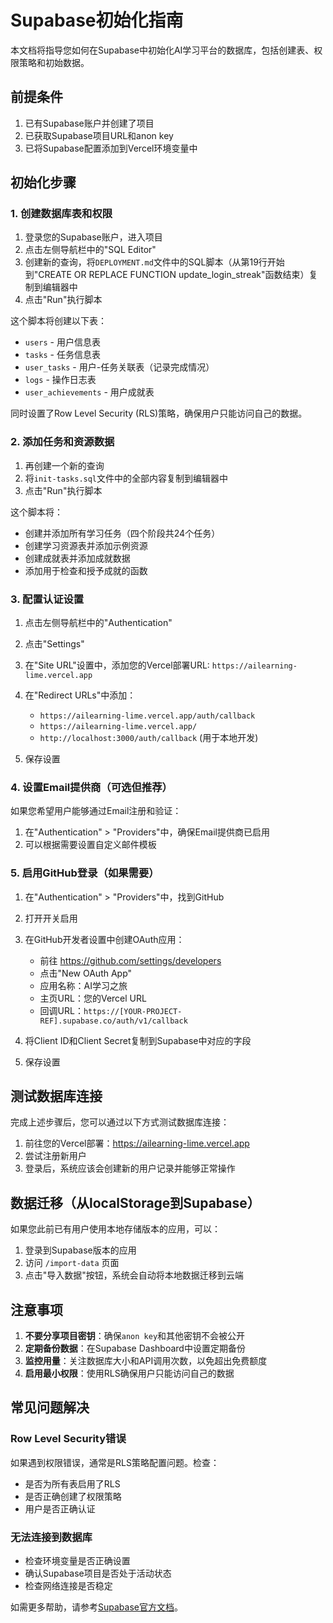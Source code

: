 # Supabase初始化指南

本文档将指导您如何在Supabase中初始化AI学习平台的数据库，包括创建表、权限策略和初始数据。

## 前提条件

1. 已有Supabase账户并创建了项目
2. 已获取Supabase项目URL和anon key
3. 已将Supabase配置添加到Vercel环境变量中

## 初始化步骤

### 1. 创建数据库表和权限

1. 登录您的Supabase账户，进入项目
2. 点击左侧导航栏中的"SQL Editor"
3. 创建新的查询，将`DEPLOYMENT.md`文件中的SQL脚本（从第19行开始到"CREATE OR REPLACE FUNCTION update_login_streak"函数结束）复制到编辑器中
4. 点击"Run"执行脚本

这个脚本将创建以下表：
- `users` - 用户信息表
- `tasks` - 任务信息表
- `user_tasks` - 用户-任务关联表（记录完成情况）
- `logs` - 操作日志表
- `user_achievements` - 用户成就表

同时设置了Row Level Security (RLS)策略，确保用户只能访问自己的数据。

### 2. 添加任务和资源数据

1. 再创建一个新的查询
2. 将`init-tasks.sql`文件中的全部内容复制到编辑器中
3. 点击"Run"执行脚本

这个脚本将：
- 创建并添加所有学习任务（四个阶段共24个任务）
- 创建学习资源表并添加示例资源
- 创建成就表并添加成就数据
- 添加用于检查和授予成就的函数

### 3. 配置认证设置

1. 点击左侧导航栏中的"Authentication"
2. 点击"Settings"
3. 在"Site URL"设置中，添加您的Vercel部署URL: `https://ailearning-lime.vercel.app`
4. 在"Redirect URLs"中添加：
   - `https://ailearning-lime.vercel.app/auth/callback`
   - `https://ailearning-lime.vercel.app/`
   - `http://localhost:3000/auth/callback` (用于本地开发)

5. 保存设置

### 4. 设置Email提供商（可选但推荐）

如果您希望用户能够通过Email注册和验证：

1. 在"Authentication" > "Providers"中，确保Email提供商已启用
2. 可以根据需要设置自定义邮件模板

### 5. 启用GitHub登录（如果需要）

1. 在"Authentication" > "Providers"中，找到GitHub
2. 打开开关启用
3. 在GitHub开发者设置中创建OAuth应用：
   - 前往 https://github.com/settings/developers
   - 点击"New OAuth App"
   - 应用名称：AI学习之旅
   - 主页URL：您的Vercel URL
   - 回调URL：`https://[YOUR-PROJECT-REF].supabase.co/auth/v1/callback`

4. 将Client ID和Client Secret复制到Supabase中对应的字段
5. 保存设置

## 测试数据库连接

完成上述步骤后，您可以通过以下方式测试数据库连接：

1. 前往您的Vercel部署：https://ailearning-lime.vercel.app
2. 尝试注册新用户
3. 登录后，系统应该会创建新的用户记录并能够正常操作

## 数据迁移（从localStorage到Supabase）

如果您此前已有用户使用本地存储版本的应用，可以：

1. 登录到Supabase版本的应用
2. 访问 `/import-data` 页面
3. 点击"导入数据"按钮，系统会自动将本地数据迁移到云端

## 注意事项

1. **不要分享项目密钥**：确保`anon key`和其他密钥不会被公开
2. **定期备份数据**：在Supabase Dashboard中设置定期备份
3. **监控用量**：关注数据库大小和API调用次数，以免超出免费额度
4. **启用最小权限**：使用RLS确保用户只能访问自己的数据

## 常见问题解决

### Row Level Security错误

如果遇到权限错误，通常是RLS策略配置问题。检查：
- 是否为所有表启用了RLS
- 是否正确创建了权限策略
- 用户是否正确认证

### 无法连接到数据库

- 检查环境变量是否正确设置
- 确认Supabase项目是否处于活动状态
- 检查网络连接是否稳定

如需更多帮助，请参考[Supabase官方文档](https://supabase.com/docs)。 